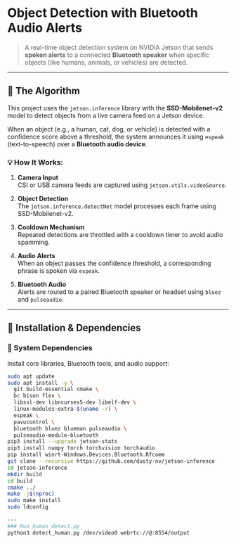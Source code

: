 # Object Detection with Bluetooth Audio Alerts

> A real-time object detection system on NVIDIA Jetson that sends **spoken alerts** to a connected **Bluetooth speaker** when specific objects (like humans, animals, or vehicles) are detected.


---

## 🧠 The Algorithm

This project uses the `jetson.inference` library with the **SSD-Mobilenet-v2** model to detect objects from a live camera feed on a Jetson device.

When an object (e.g., a human, cat, dog, or vehicle) is detected with a confidence score above a threshold, the system announces it using `espeak` (text-to-speech) over a **Bluetooth audio device**.

### 💡 How It Works:
1. **Camera Input**  
   CSI or USB camera feeds are captured using `jetson.utils.videoSource`.

2. **Object Detection**  
   The `jetson.inference.detectNet` model processes each frame using SSD-Mobilenet-v2.

3. **Cooldown Mechanism**  
   Repeated detections are throttled with a cooldown timer to avoid audio spamming.

4. **Audio Alerts**  
   When an object passes the confidence threshold, a corresponding phrase is spoken via `espeak`.

5. **Bluetooth Audio**  
   Alerts are routed to a paired Bluetooth speaker or headset using `bluez` and `pulseaudio`.

---

## 🔧 Installation & Dependencies

### 🧱 System Dependencies
Install core libraries, Bluetooth tools, and audio support:

```bash
sudo apt update
sudo apt install -y \
  git build-essential cmake \
  bc bison flex \
  libssl-dev libncurses5-dev libelf-dev \
  linux-modules-extra-$(uname -r) \
  espeak \
  pavucontrol \
  bluetooth bluez blueman pulseaudio \
  pulseaudio-module-bluetooth
pip3 install --upgrade jetson-stats
pip3 install numpy torch torchvision torchaudio
pip install winrt-Windows.Devices.Bluetooth.Rfcomm
git clone --recursive https://github.com/dusty-nv/jetson-inference
cd jetson-inference
mkdir build
cd build
cmake ../
make -j$(nproc)
sudo make install
sudo ldconfig

---
### Run human_detect.py
python3 detect_human.py /dev/video0 webrtc://@:8554/output
